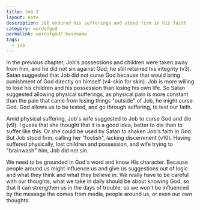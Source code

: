 ```yaml
---
title: Job 2
layout: note
description: Job endured his sufferings and stood firm in his faith
category: wordofgod
permalink: wordofgod/:basename
tags:
  - job
---
```


In the previous chapter, Job's possessions and children were taken away from him, and he did not sin against God; he still retained his integrity (v3). Satan suggested that Job did not curse God because that would bring punishment of God directly on himself (v4-skin for skin). Job is more willing to lose his children and his possession than losing his own life. So Satan suggested allowing physical sufferings, as physical pain is more constant than the pain that came from losing things "outside" of Job, he might curse God. God allows us to be tested, and go through suffering, to test our faith.

Amid physical suffering, Job's wife suggested to Job to curse God and die (v9). I guess that she thought that it is a good idea, better to die than to suffer like this. Or she could be used by Satan to shaken Job's faith in God. But Job stood firm, calling her "foolish", lacking discernment (v10). Having suffered physically, lost children and possession, and wife trying to "brainwash" him, Job did not sin.

We need to be grounded in God's word and know His character. Because people around us might influence us and give us suggestions out of logic and what they think and what they believe in. We really have to be careful with our thoughts, what we take in daily should be about knowing God, so that it can strengthen us in the days of trouble, so we won't be influenced by the message the comes from media, people around us, or even our own thoughts.
